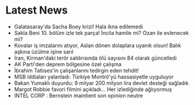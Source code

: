 # Latest News
-  Galatasaray'da Sacha Boey krizi! Hala ikna edilemedi
-  Sakla Beni 10. bölüm izle tek parça! İncila hamile mi? Ozan ile evlenecek mi?
-  Kovalar iş imzalarını atıyor, Aslan dönen dolaplara uyanık olsun! Balık aşkına üzülme işine sarıl
-  İran, Kirman'daki terör saldırısında ölü sayısını 84 olarak güncelledi
-  AK Parti'den deprem bölgesine özel çalışma
-  İbrahim Tatlıses'in çalışanlarını tedirgin eden tehdit!
-  MSB iddiaları yalanladı: Türkiye Montrö'yü hassasiyetle uyguluyor
-  Bakan Yumaklı duyurdu: 9 milyar 200 milyon lira devlet desteği sağladık
-  Margot Robbie favori filmini açıkladı... Her izlediğinde ağlıyormuş
-  INTEL CORP : Bernstein maintient son opinion neutre
